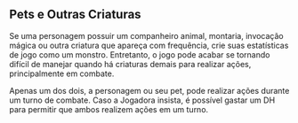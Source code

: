 ## **Pets e Outras Criaturas**

Se uma personagem possuir um companheiro animal, montaria, invocação mágica ou outra criatura que apareça com frequência, crie suas estatísticas de jogo como um monstro. Entretanto, o jogo pode acabar se tornando difícil de manejar quando há criaturas demais para realizar ações, principalmente em combate.

Apenas um dos dois, a personagem ou seu pet, pode realizar ações durante um turno de combate. Caso a Jogadora insista, é possível gastar um DH para permitir que ambos realizem ações em um turno.

